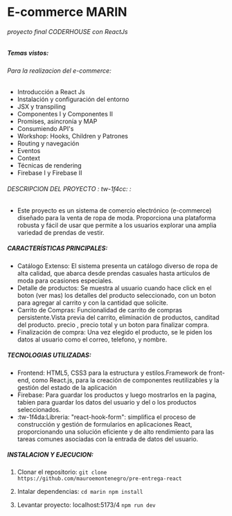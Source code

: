 # E-commerce MARIN
###### proyecto final CODERHOUSE con ReactJs
##### Temas vistos:
###### Para la realizacion del  e-commerce:
- Introducción a React Js
- Instalación y configuración del entorno
- JSX y transpiling
- Componentes I y Componentes II
- Promises, asincronía y MAP
- Consumiendo API's
- Workshop: Hooks, Children y Patrones
- Routing y navegación
- Eventos
-  Context
- Técnicas de rendering
- Firebase I y Firebase II

###### DESCRIPCION DEL PROYECTO : tw-1f4cc: :
 - Este proyecto es un sistema de comercio electrónico (e-commerce) diseñado para la venta de ropa de moda. Proporciona una plataforma robusta y fácil de usar que permite a los usuarios explorar una amplia variedad de prendas de vestir.
   
##### CARACTERÍSTICAS PRINCIPALES:
- Catálogo Extenso: El sistema presenta un catálogo diverso de ropa de alta calidad, que abarca desde prendas casuales hasta artículos de moda para ocasiones especiales.
- Detalle de productos: Se muestra al usuario cuando hace click en el boton (ver mas) los detalles del producto seleccionado, con un boton para agregar al carrito y con la cantidad que solicite.
- Carrito de Compras: Funcionalidad de carrito de compras persistente.Vista previa del carrito, eliminación de productos, canditad del producto. precio , precio total y un boton para finalizar compra.
- Finalización de compra: Una vez elegido el producto, se le piden los datos al usuario como el correo, telefono, y nombre.
##### TECNOLOGIAS UTILIZADAS:
- Frontend: HTML5, CSS3 para la estructura y estilos.Framework de front-end, como React.js, para la creación de componentes reutilizables y la gestión del estado de la aplicación
- Firebase: Para guardar los productos y luego mostrarlos en la pagina, tabien para guardar los datos del usuario y del o los productos seleccionados.
- :tw-1f4da:Libreria: "react-hook-form": simplifica el proceso de construcción y gestión de formularios en aplicaciones React, proporcionando una solución eficiente y de alto rendimiento para las tareas comunes asociadas con la entrada de datos del usuario.
##### INSTALACION Y EJECUCION:

1. Clonar el repositorio:
`git clone https://github.com/mauroemontenegro/pre-entrega-react`

2. Intalar dependencias:
`cd marin
npm install `

3.  Levantar proyecto: localhost:5173/4
`npm run dev`


